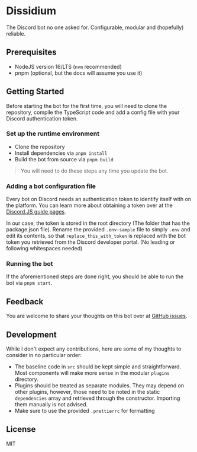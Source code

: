 # Dissidium

The Discord bot no one asked for. Configurable, modular and (hopefully) reliable.

## Prerequisites

- NodeJS version 16/LTS (`nvm` recommended)
- pnpm (optional, but the docs will assume you use it)

## Getting Started

Before starting the bot for the first time, you will need to clone the repository, compile the TypeScript code and add a config file with your Discord authentication token.

### Set up the runtime environment

- Clone the repository
- Install dependencies via `pnpm install`
- Build the bot from source via `pnpm build`

> You will need to do these steps any time you update the bot.

### Adding a bot configuration file

Every bot on Discord needs an authentication token to identify itself with on the platform. You can learn more about obtaining a token over at the [Discord.JS guide pages](https://discordjs.guide/preparations/setting-up-a-bot-application.html).

In our case, the token is stored in the root directory (The folder that has the package.json file). Rename the provided `.env-sample` file to simply `.env` and edit its contents, so that `replace_this_with_token` is replaced with the bot token you retrieved from the Discord developer portal. (No leading or following whitespaces needed)

### Running the bot

If the aforementioned steps are done right, you should be able to run the bot via `pnpm start`.

## Feedback

You are welcome to share your thoughts on this bot over at [GitHub issues](https://github.com/Pogodaanton/Dissidium/issues).

## Development

While I don't expect any contributions, here are some of my thoughts to consider in no particular order:

- The baseline code in `src` should be kept simple and straightforward. Most components will make more sense in the modular `plugins` directory.
- Plugins should be treated as separate modules. They may depend on other plugins, however, those need to be noted in the static `dependencies` array and retrieved through the constructor. Importing them manually is not advised.
- Make sure to use the provided `.prettierrc` for formatting

## License

MIT
